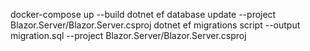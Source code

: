 docker-compose up --build
dotnet ef database update --project Blazor.Server/Blazor.Server.csproj
dotnet ef migrations script --output migration.sql --project Blazor.Server/Blazor.Server.csproj